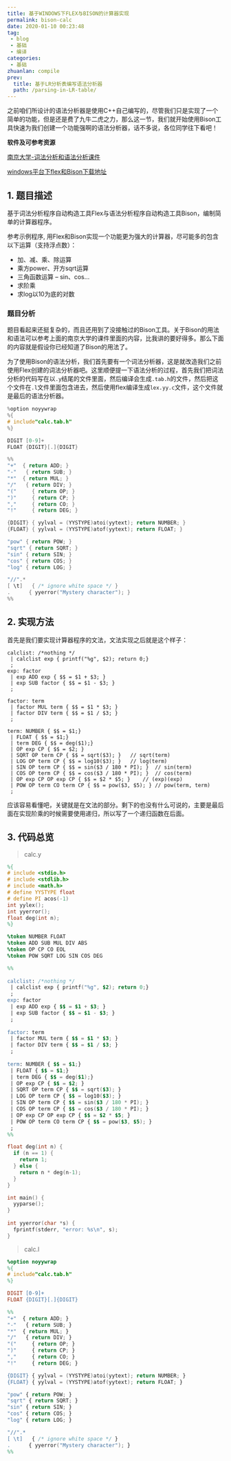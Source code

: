 ```yaml
---
title: 基于WINDOWS下FLEX与BISON的计算器实现
permalink: bison-calc
date: 2020-01-10 00:23:48
tag: 
 - blog
 - 基础
 - 编译
categories:
 - 基础
zhuanlan: compile
prev:
  title: 基于LR分析表编写语法分析器
  path: /parsing-in-LR-table/
---
```


之前咱们所设计的语法分析器是使用C++自己编写的，尽管我们只是实现了一个简单的功能，但是还是费了九牛二虎之力，那么这一节，我们就开始使用Bison工具快速为我们创建一个功能强啊的语法分析器，话不多说，各位同学往下看吧！

<!-- more -->

**软件及可参考资源**

[南京大学-词法分析和语法分析课件](https://cs.nju.edu.cn/daixinyu/1006.pdf)

[windows平台下flex和Bison下载地址](https://sourceforge.net/projects/winflexbison/)

## 1. 题目描述

基于词法分析程序自动构造工具Flex与语法分析程序自动构造工具Bison，编制简单的计算器程序。

参考示例程序, 用Flex和Bison实现一个功能更为强大的计算器，尽可能多的包含以下运算（支持浮点数）：

- 加、减、乘、除运算
- 乘方power、开方sqrt运算
-  三角函数运算 – sin、cos...
- 求阶乘
- 求log以10为底的对数

### 题目分析

题目看起来还挺复杂的，而且还用到了没接触过的Bison工具。关于Bison的用法和语法可以参考上面的南京大学的课件里面的内容，比我讲的要好得多。那么下面的内容就是假设你已经知道了Bison的用法了。

为了使用Bison的语法分析，我们首先要有一个词法分析器，这是就改造我们之前使用Flex创建的词法分析器吧。这里顺便提一下语法分析的过程，首先我们把词法分析的代码写在以`.y`结尾的文件里面，然后编译会生成`.tab.h`的文件，然后把这个文件在`.l`文件里面包含进去，然后使用flex编译生成`lex.yy.c`文件，这个文件就是最后的语法分析器。

```c
%option noyywrap
%{
# include"calc.tab.h"
%}

DIGIT [0-9]+
FLOAT {DIGIT}[.]{DIGIT}

%%
"+"  { return ADD; }
"-"   { return SUB; }
"*"  { return MUL; }
"/"   { return DIV; }
"("     { return OP; }
")"     { return CP; }
","     { return CO; }
"!"     { return DEG; }

{DIGIT} { yylval = (YYSTYPE)atoi(yytext); return NUMBER; }
{FLOAT} { yylval = (YYSTYPE)atof(yytext); return FLOAT; }

"pow" { return POW; }
"sqrt" { return SQRT; }
"sin" { return SIN; }
"cos" { return COS; }
"log" { return LOG; }

"//".* 
[ \t]   { /* ignore white space */ }
.      { yyerror("Mystery character"); }
%%
```

## 2. 实现方法

首先是我们要实现计算器程序的文法，文法实现之后就是这个样子：

```
calclist: /*nothing */ 
 | calclist exp { printf("%g", $2); return 0;}
 ;
exp: factor
 | exp ADD exp { $$ = $1 + $3; }
 | exp SUB factor { $$ = $1 - $3; }
 ;
 
factor: term
 | factor MUL term { $$ = $1 * $3; }
 | factor DIV term { $$ = $1 / $3; }
 ;
 
term: NUMBER { $$ = $1;}
 | FLOAT { $$ = $1;}
 | term DEG { $$ = deg($1);}
 | OP exp CP { $$ = $2; }
 | SQRT OP term CP { $$ = sqrt($3); }	// sqrt(term)
 | LOG OP term CP { $$ = log10($3); }	// log(term)
 | SIN OP term CP { $$ = sin($3 / 180 * PI); }	// sin(term)
 | COS OP term CP { $$ = cos($3 / 180 * PI); }	// cos(term)
 | OP exp CP OP exp CP { $$ = $2 * $5; }	// (exp)(exp)
 | POW OP term CO term CP { $$ = pow($3, $5); }	// pow(term, term)
 ;
```

应该容易看懂吧，关键就是在文法的部分。剩下的也没有什么可说的，主要是最后面在实现阶乘的时候需要使用递归，所以写了一个递归函数在后面。

## 3. 代码总览

> calc.y

```y
%{
# include <stdio.h>
# include <stdlib.h>
# include <math.h>
# define YYSTYPE float
# define PI acos(-1)
int yylex();
int yyerror();
float deg(int n);
%}

%token NUMBER FLOAT
%token ADD SUB MUL DIV ABS
%token OP CP CO EOL
%token POW SQRT LOG SIN COS DEG

%%
 
calclist: /*nothing */ 
 | calclist exp { printf("%g", $2); return 0;}
 ;
exp: factor
 | exp ADD exp { $$ = $1 + $3; }
 | exp SUB factor { $$ = $1 - $3; }
 ;
 
factor: term
 | factor MUL term { $$ = $1 * $3; }
 | factor DIV term { $$ = $1 / $3; }
 ;
 
term: NUMBER { $$ = $1;}
 | FLOAT { $$ = $1;}
 | term DEG { $$ = deg($1);}
 | OP exp CP { $$ = $2; }
 | SQRT OP term CP { $$ = sqrt($3); }
 | LOG OP term CP { $$ = log10($3); }
 | SIN OP term CP { $$ = sin($3 / 180 * PI); }
 | COS OP term CP { $$ = cos($3 / 180 * PI); }
 | OP exp CP OP exp CP { $$ = $2 * $5; }
 | POW OP term CO term CP { $$ = pow($3, $5); }
 ;
%%

float deg(int n) {
  if (n == 1) {
    return 1;
  } else {
    return n * deg(n-1);
  }
}

int main() {
  yyparse();
}
 
int yyerror(char *s) {
  fprintf(stderr, "error: %s\n", s);
}
```

> calc.l

```l
%option noyywrap
%{
# include"calc.tab.h"
%}

DIGIT [0-9]+
FLOAT {DIGIT}[.]{DIGIT}

%%
"+"  { return ADD; }
"-"   { return SUB; }
"*"  { return MUL; }
"/"   { return DIV; }
"("     { return OP; }
")"     { return CP; }
","     { return CO; }
"!"     { return DEG; }

{DIGIT} { yylval = (YYSTYPE)atoi(yytext); return NUMBER; }
{FLOAT} { yylval = (YYSTYPE)atof(yytext); return FLOAT; }

"pow" { return POW; }
"sqrt" { return SQRT; }
"sin" { return SIN; }
"cos" { return COS; }
"log" { return LOG; }

"//".* 
[ \t]   { /* ignore white space */ }
.      { yyerror("Mystery character"); }
%%
```